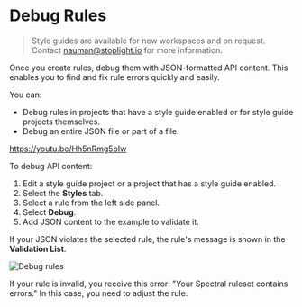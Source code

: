 # Debug Rules

<!-- theme: info -->
<!--Shared style guides are available on the **Professional** and **Enterprise** plans.--> 

> Style guides are available for new workspaces and on request. Contact nauman@stoplight.io for more information.

Once you create rules, debug them with JSON-formatted API content. This enables you to find and fix rule errors quickly and easily.

You can:
* Debug rules in projects that have a style guide enabled or for style guide projects themselves.
* Debug an entire JSON file or part of a file.

https://youtu.be/Hh5nRmg5bIw

To debug API content:

1. Edit a style guide project or a project that has a style guide enabled.
2. Select the **Styles** tab.
3. Select a rule from the left side panel.
4. Select **Debug**.
5. Add JSON content to the example to validate it.

If your JSON violates the selected rule, the rule's message is shown in the **Validation List**.

![Debug rules](https://stoplight.io/api/v1/projects/cHJqOjI/images/iMPoCl0KMDA)

If your rule is invalid, you receive this error: "Your Spectral ruleset contains errors." In this case, you need to adjust the rule.